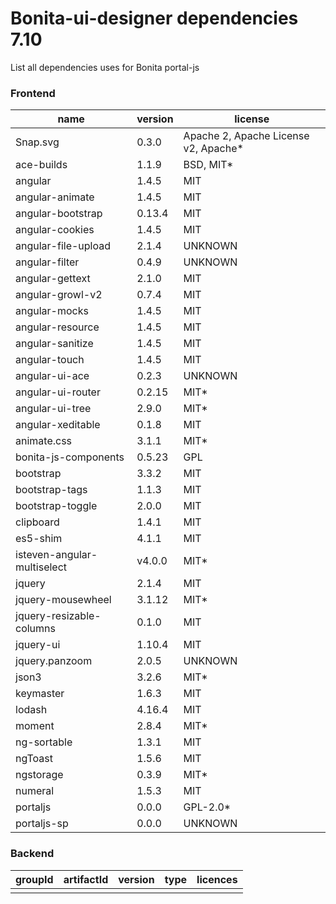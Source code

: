 # Bonita-ui-designer dependencies 7.10


List all dependencies uses for Bonita portal-js

### Frontend

 | name | version | license | 
 | --- | --- | --- | 
 | Snap.svg | 0.3.0 | Apache 2, Apache License v2, Apache*
ace-builds | 1.1.9 | BSD, MIT*
angular | 1.4.5 | MIT
angular-animate | 1.4.5 | MIT
angular-bootstrap | 0.13.4 | MIT
angular-cookies | 1.4.5 | MIT
angular-file-upload | 2.1.4 | UNKNOWN
angular-filter | 0.4.9 | UNKNOWN
angular-gettext | 2.1.0 | MIT
angular-growl-v2 | 0.7.4 | MIT
angular-mocks | 1.4.5 | MIT
angular-resource | 1.4.5 | MIT
angular-sanitize | 1.4.5 | MIT
angular-touch | 1.4.5 | MIT
angular-ui-ace | 0.2.3 | UNKNOWN
angular-ui-router | 0.2.15 | MIT*
angular-ui-tree | 2.9.0 | MIT*
angular-xeditable | 0.1.8 | MIT
animate.css | 3.1.1 | MIT*
bonita-js-components | 0.5.23 | GPL
bootstrap | 3.3.2 | MIT
bootstrap-tags | 1.1.3 | MIT
bootstrap-toggle | 2.0.0 | MIT
clipboard | 1.4.1 | MIT
es5-shim | 4.1.1 | MIT
isteven-angular-multiselect | v4.0.0 | MIT*
jquery | 2.1.4 | MIT
jquery-mousewheel | 3.1.12 | MIT*
jquery-resizable-columns | 0.1.0 | MIT
jquery-ui | 1.10.4 | MIT
jquery.panzoom | 2.0.5 | UNKNOWN
json3 | 3.2.6 | MIT*
keymaster | 1.6.3 | MIT
lodash | 4.16.4 | MIT
moment | 2.8.4 | MIT*
ng-sortable | 1.3.1 | MIT
ngToast | 1.5.6 | MIT
ngstorage | 0.3.9 | MIT*
numeral | 1.5.3 | MIT
portaljs | 0.0.0 | GPL-2.0*
portaljs-sp | 0.0.0 | UNKNOWN | 

### Backend

 | groupId | artifactId | version | type | licences | 
 | --- | --- | --- | --- | --- | 
 |  | 
